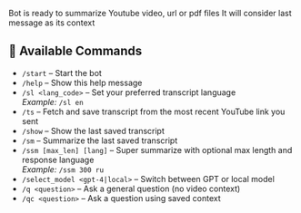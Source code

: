 Bot is ready to summarize Youtube video, url or pdf files
It will consider last message as its context

## 🤖 Available Commands

- `/start` – Start the bot  
- `/help` – Show this help message  
- `/sl <lang_code>` – Set your preferred transcript language  
  _Example:_ `/sl en`  
- `/ts` – Fetch and save transcript from the most recent YouTube link you sent  
- `/show` – Show the last saved transcript  
- `/sm` – Summarize the last saved transcript  
- `/ssm [max_len] [lang]` – Super summarize with optional max length and response language  
  _Example:_ `/ssm 300 ru`  
- `/select_model <gpt-4|local>` – Switch between GPT or local model  
- `/q <question>` – Ask a general question (no video context)  
- `/qc <question>` – Ask a question using saved context  

